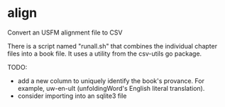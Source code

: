 # align
Convert an USFM alignment file to CSV

There is a script named "runall.sh" that combines the individual chapter files into a book file.
It uses a utility from the csv-utils go package.


TODO:
- add a new column to uniquely identify the book's provance. For example, uw-en-ult (unfoldingWord's English literal translation).
- consider importing into an sqlite3 file